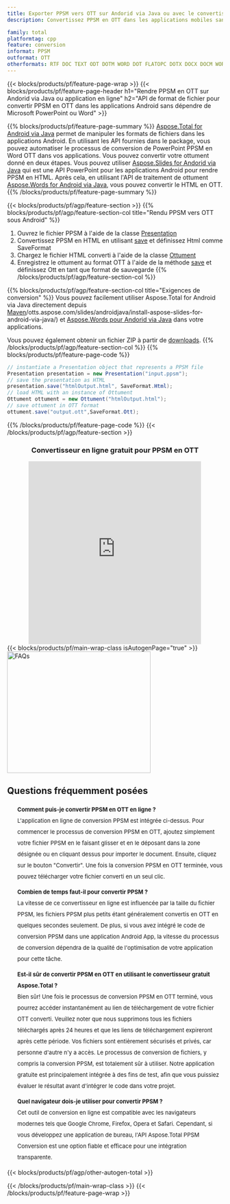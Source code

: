 ```yaml
---
title: Exporter PPSM vers OTT sur Andorid via Java ou avec le convertisseur en ligne gratuit
description: Convertissez PPSM en OTT dans les applications mobiles sans installer de logiciel ou en ligne. Testez rapidement le convertisseur en ligne PPSM vers OTT gratuit avant d'intégrer le code.

family: total
platformtag: cpp
feature: conversion
informat: PPSM
outformat: OTT
otherformats: RTF DOC TEXT ODT DOTM WORD DOT FLATOPC DOTX DOCX DOCM WORDML
---
```

{{< blocks/products/pf/feature-page-wrap >}}
{{< blocks/products/pf/feature-page-header h1="Rendre PPSM en OTT sur Andorid via Java ou application en ligne" h2="API de format de fichier pour convertir PPSM en OTT dans les applications Android sans dépendre de Microsoft PowerPoint ou Word" >}}

{{% blocks/products/pf/feature-page-summary %}}
[Aspose.Total for Android via Java](https://products.aspose.com/total/android-java/) permet de manipuler les formats de fichiers dans les applications Android. En utilisant les API fournies dans le package, vous pouvez automatiser le processus de conversion de PowerPoint PPSM en Word OTT dans vos applications.
Vous pouvez convertir votre ottument donné en deux étapes. Vous pouvez utiliser [Aspose.Slides for Andorid via Java](https://products.aspose.com/slides/android-java/) qui est une API PowerPoint pour les applications Android pour rendre PPSM en HTML. Après cela, en utilisant l'API de traitement de ottument [Aspose.Words for Android via Java](https://products.aspose.com/words/android-java/), vous pouvez convertir le HTML en OTT. 
{{% /blocks/products/pf/feature-page-summary  %}}

{{< blocks/products/pf/agp/feature-section >}}
{{% blocks/products/pf/agp/feature-section-col title="Rendu PPSM vers OTT sous Android" %}}
1. Ouvrez le fichier PPSM à l'aide de la classe [Presentation](https://reference.aspose.com/slides/java/com.aspose.slides/Presentation)
2. Convertissez PPSM en HTML en utilisant [save](https://reference.aspose.com/slides/java/com.aspose.slides/Presentation#save-java.lang.String-int-com.aspose.slides.MéthodeISaveOptions-) et définissez Html comme SaveFormat
3. Chargez le fichier HTML converti à l'aide de la classe [Ottument](https://reference.aspose.com/words/java/com.aspose.words/Ottument)
4. Enregistrez le ottument au format OTT à l'aide de la méthode [save](https://reference.aspose.com/words/java/com.aspose.words/Ottument#save(java.lang.String,int)) et définissez Ott en tant que format de sauvegarde
{{% /blocks/products/pf/agp/feature-section-col %}}

{{% blocks/products/pf/agp/feature-section-col title="Exigences de conversion" %}}
Vous pouvez facilement utiliser Aspose.Total for Android via Java directement depuis [Maven](https://releases.aspose.com/total/java/)/otts.aspose.com/slides/androidjava/install-aspose-slides-for-android-via-java/) et [Aspose.Words pour Andorid via Java](https://otts.aspose.com/words/java/install-aspose-words-for-android-via-java/#install-asposewords-for-android-via-java-from-maven-repository) dans votre applications.

Vous pouvez également obtenir un fichier ZIP à partir de [downloads](https://releases.aspose.com/total/androidjava).
{{% /blocks/products/pf/agp/feature-section-col %}}
{{% blocks/products/pf/feature-page-code %}}
```cs
// instantiate a Presentation object that represents a PPSM file
Presentation presentation = new Presentation("input.ppsm");
// save the presentation as HTML
presentation.save("htmlOutput.html", SaveFormat.Html);
// load HTML with an instance of Ottument
Ottument ottument = new Ottument("htmlOutput.html");
// save ottument in OTT format
ottument.save("output.ott",SaveFormat.Ott);   
```

{{% /blocks/products/pf/feature-page-code %}}
{{< /blocks/products/pf/agp/feature-section >}}

<div class="container-fluid agp-content bg-white aboutfile box-1 vh100 section nopbtm">
<div class=container>
<div class=row>
<div class="demobox tc col-md-12 padding-0" align="center">

<h3>Convertisseur en ligne gratuit pour PPSM en OTT</h3>

<iframe title="Outil en ligne de conversion ott en ppsm" style="border: none; height: 426px;" scrolling="no" src="https://widgets.aspose.cloud/total-conversion/?to=ott&from=ppsm" id="child-iframe" width="80%"></iframe>

</div></div>
</div></div>
{{< blocks/products/pf/main-wrap-class isAutogenPage="true" >}}
<style>.howtolist li{margin-right: 0!important;line-height: 26px;position: relative;margin-bottom: 10px;font-size: 13px;list-style-type: none;}</style>
<div class="col-md-12 tl bg-gray-dark howtolist section">
  <a class="anchor" name="faqpage"></a>
  <div class="container tl dflex" itemscope="" itemtype="https://schema.org/FAQPage">
      <div class="col-md-4 howtosectiongfx">
          <img class="social-panel-hide-on-mobile" src="https://www.groupdocs.cloud/templates/brand/images/groupdocs/conversion/groupdocs_conversion-brand.png" alt="FAQs" width="335" height="283">
      </div>
      <div class="howtosection col-md-8">
          <div>
              <h2>Questions fréquemment posées</h2>
              <ul>
                  <li itemscope="" itemprop="mainEntity" itemtype="https://schema.org/Question">
                      <div>
                          <span itemprop="name"><b>Comment puis-je convertir PPSM en OTT en ligne ?</b></span>
                      </div>
                      <div itemscope="" itemprop="acceptedAnswer" itemtype="https://schema.org/Answer">
                          <span itemprop="text">L'application en ligne de conversion PPSM est intégrée ci-dessus. Pour commencer le processus de conversion PPSM en OTT, ajoutez simplement votre fichier PPSM en le faisant glisser et en le déposant dans la zone désignée ou en cliquant dessus pour importer le document. Ensuite, cliquez sur le bouton "Convertir". Une fois la conversion PPSM en OTT terminée, vous pouvez télécharger votre fichier converti en un seul clic.</span>
                      </div>
                  </li>
                  <li itemscope="" itemprop="mainEntity" itemtype="https://schema.org/Question">
                      <div>
                          <span itemprop="name"><b>Combien de temps faut-il pour convertir PPSM ?</b></span>
                      </div>
                      <div itemscope="" itemprop="acceptedAnswer" itemtype="https://schema.org/Answer">
                          <span itemprop="text">La vitesse de ce convertisseur en ligne est influencée par la taille du fichier PPSM, les fichiers PPSM plus petits étant généralement convertis en OTT en quelques secondes seulement. De plus, si vous avez intégré le code de conversion PPSM dans une application Android App, la vitesse du processus de conversion dépendra de la qualité de l'optimisation de votre application pour cette tâche.</span>
                      </div>
                  </li>
                  <li itemscope="" itemprop="mainEntity" itemtype="https://schema.org/Question">
                      <div>
                          <span itemprop="name"><b>Est-il sûr de convertir PPSM en OTT en utilisant le convertisseur gratuit Aspose.Total ?</b></span>
                      </div>
                      <div itemscope="" itemprop="acceptedAnswer" itemtype="https://schema.org/Answer">
                          <span itemprop="text">Bien sûr! Une fois le processus de conversion PPSM en OTT terminé, vous pourrez accéder instantanément au lien de téléchargement de votre fichier OTT converti. Veuillez noter que nous supprimons tous les fichiers téléchargés après 24 heures et que les liens de téléchargement expireront après cette période. Vos fichiers sont entièrement sécurisés et privés, car personne d'autre n'y a accès. Le processus de conversion de fichiers, y compris la conversion PPSM, est totalement sûr à utiliser. Notre application gratuite est principalement intégrée à des fins de test, afin que vous puissiez évaluer le résultat avant d'intégrer le code dans votre projet.</span>
                      </div>
                  </li>                 
                  <li itemscope="" itemprop="mainEntity" itemtype="https://schema.org/Question">
                      <div>
                          <span itemprop="name"><b>Quel navigateur dois-je utiliser pour convertir PPSM ?</b></span>
                      </div>
                      <div itemscope="" itemprop="acceptedAnswer" itemtype="https://schema.org/Answer">
                          <span itemprop="text">Cet outil de conversion en ligne est compatible avec les navigateurs modernes tels que Google Chrome, Firefox, Opera et Safari. Cependant, si vous développez une application de bureau, l'API Aspose.Total PPSM Conversion est une option fiable et efficace pour une intégration transparente.</span>
                      </div>
                  </li>
              </ul>
          </div>
      </div>
  </div>
{{< blocks/products/pf/agp/other-autogen-total >}}

{{< /blocks/products/pf/main-wrap-class >}}
{{< /blocks/products/pf/feature-page-wrap >}}